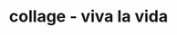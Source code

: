 ---
layout: page
img: assets/img/gallery/viva_la_vida.jpg
title: collage - viva la vida
image_only: true
disable_url: true
importance: 7
category: collages
---